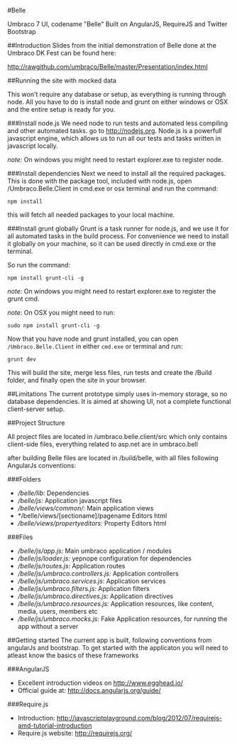 #Belle

Umbraco 7 UI, codename "Belle" Built on AngularJS, RequireJS and Twitter Bootstrap


##Introduction
Slides from the initial demonstration of Belle done at the Umbraco DK Fest can be found here: 

http://rawgithub.com/umbraco/Belle/master/Presentation/index.html
  

##Running the site with mocked data

This won't require any database or setup, as everything is running through node. All you have to do is install 
node and grunt on either windows or OSX and the entire setup is ready for you.


###Install node.js
We need node to run tests and automated less compiling and other automated tasks. go to http://nodejs.org. Node.js is a powerfull javascript engine, which allows us to run all our tests and tasks written in javascript locally.

*note:* On windows you might need to restart explorer.exe to register node.


###Install dependencies
Next we need to install all the required packages. This is done with the package tool, included with node.js, open /Umbraco.Belle.Client in cmd.exe or osx terminal and run the command:

	npm install

this will fetch all needed packages to your local machine.


###Install grunt globally
Grunt is a task runner for node.js, and we use it for all automated tasks in the build process. For convenience we need to install it globally on your machine, so it can be used directly in cmd.exe or the terminal.

So run the command:

	npm install grunt-cli -g

*note:* On windows you might need to restart explorer.exe to register the grunt cmd.

*note:* On OSX you might need to run:
	
	sudo npm install grunt-cli -g

Now that you have node and grunt installed, you can open `/Umbraco.Belle.Client` in either `cmd.exe` or terminal and run: 

	grunt dev

This will build the site, merge less files, run tests and create the /Build folder, and finally open the site in your
browser.


##Limitations
The current prototype simply uses in-memory storage, so no database dependencies. It is aimed at showing UI, not a complete functional client-server setup. 


##Project Structure

All project files are located in /umbraco.belle.client/src which only contains client-side files, everything 
related to asp.net are in umbraco.bell

after building Belle files are located in /build/belle, with all files following AngularJs 
conventions:

###Folders
- */belle/lib:* Dependencies
- */belle/js:* Application javascript files
- */belle/views/common/:* Main application views
- */belle/views/[sectioname]/pagename Editors html
- */belle/views/propertyeditors:* Property Editors html


###Files
- */belle/js/app.js:* Main umbraco application / modules
- */belle/js/loader.js:* yepnope configuration for dependencies
- */belle/js/routes.js:* Application routes
- */belle/js/umbraco.controllers.js:* Application controllers
- */belle/js/umbraco.services.js:* Application services
- */belle/js/umbraco.filters.js:* Application filters
- */belle/js/umbraco.directives.js:* Application directives
- */belle/js/umbraco.resources.js:* Application resources, like content, media, users, members etc
- */belle/js/umbraco.mocks.js:* Fake Application resources, for running the app without a server
 
##Getting started
The current app is built, following conventions from angularJs and bootstrap. To get started with the applicaton you will need to atleast know the basics of these frameworks 

###AngularJS
- Excellent introduction videos on http://www.egghead.io/
- Official guide at: http://docs.angularjs.org/guide/

###Require.js
- Introduction: http://javascriptplayground.com/blog/2012/07/requirejs-amd-tutorial-introduction
- Require.js website: http://requirejs.org/




